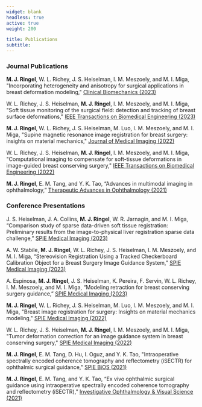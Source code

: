 ```yaml
---
widget: blank
headless: true
active: true
weight: 200

title: Publications
subtitle: 
---
```


### Journal Publications

**M. J. Ringel**, W. L. Richey, J. S. Heiselman, I. M. Meszoely, and M. I. Miga, "Incorporating heterogeneity and anisotropy for surgical applications in breast deformation modeling," [Clinical Biomechanics (2023)](https://doi.org/10.1016/j.clinbiomech.2023.105927)

W. L. Richey, J. S. Heiselman, **M. J. Ringel**, I. M. Meszoely, and M. I. Miga, "Soft tissue monitoring of the surgical field: detection and tracking of breast surface deformations," [IEEE Transactions on Biomedical Engineering (2023)](https://doi.org/10.1109/TBME.2022.3233909)

**M. J. Ringel**, W. L. Richey, J. S. Heiselman, M. Luo, I. M. Meszoely, and M. I. Miga, "Supine magnetic resonance image registration for breast surgery: insights on material mechanics," [Journal of Medical Imaging (2022)](https://doi.org/10.1117/1.JMI.9.6.065001)

W. L. Richey, J. S. Heiselman, **M. J. Ringel**, I. M. Meszoely, and M. I. Miga, "Computational imaging to compensate for soft-tissue deformations in image-guided breast conserving surgery," [IEEE Transactions on Biomedical Engineering (2022)](https://doi.org/10.1109/TBME.2022.3177044)

**M. J. Ringel**, E. M. Tang, and Y. K. Tao, “Advances in multimodal imaging in ophthalmology,” [Therapeutic Advances in Ophthalmology (2021)](https://doi.org/10.1177/25158414211002400)

### Conference Presentations

J. S. Heiselman, J. A. Collins, **M. J. Ringel**, W. R. Jarnagin, and M. I. Miga, “Comparison study of sparse data-driven soft tissue registration: Preliminary results from the image-to-physical liver registration sparse data challenge,” [SPIE Medical Imaging (2023)]()

A. W. Stabile, **M. J. Ringel**, W. L. Richey, J. S. Heiselman, I. M. Meszoely, and M. I. Miga, “Stereovision Registration Using a Tracked Checkerboard Calibration Object for a Breast Surgery Image Guidance System,” [SPIE Medical Imaging (2023)]()

A. Espinosa, **M. J. Ringel**, J. S. Heiselman, K. Pereira, F. Servin, W. L. Richey, I. M. Meszoely, and M. I. Miga, “Modeling retraction for breast conserving surgery guidance,” [SPIE Medical Imaging (2023)]()

**M. J. Ringel**, W. L. Richey, J. S. Heiselman, M. Luo, I. M. Meszoely, and M. I. Miga, "Breast image registration for surgery: Insights on material mechanics modeling," [SPIE Medical Imaging (2022)](https://doi.org/10.1117/12.2611787)

W. L. Richey, J. S. Heiselman, **M. J. Ringel**, I. M. Meszoely, and M. I. Miga, "Tumor deformation correction for an image guidance system in breast conserving surgery," [SPIE Medical Imaging (2022)](https://doi.org/10.1117/12.2611570)

**M. J. Ringel**, E. M. Tang, D. Hu, I. Oguz, and Y. K. Tao, "Intraoperative spectrally encoded coherence tomography and reflectometry (iSECTR) for ophthalmic surgical guidance," [SPIE BiOS (2021)](https://doi.org/10.1117/12.2583849)

**M. J. Ringel**, E. M. Tang, and Y. K. Tao, “Ex vivo ophthalmic surgical guidance using intraoperative spectrally encoded coherence tomography and reflectometry (iSECTR),” [Investigative Ophthalmology & Visual Science (2021)](https://iovs.arvojournals.org/article.aspx?articleid=2774129)


